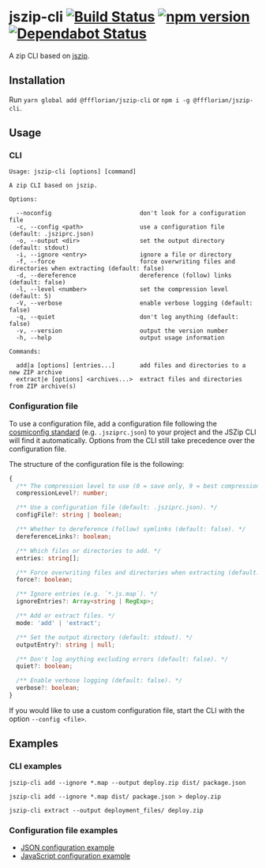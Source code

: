 # jszip-cli [![Build Status](https://action-badges.now.sh/ffflorian/jszip-cli)](https://github.com/ffflorian/jszip-cli/actions/) [![npm version](https://img.shields.io/npm/v/@ffflorian/jszip-cli.svg?style=flat)](https://www.npmjs.com/package/@ffflorian/jszip-cli) [![Dependabot Status](https://api.dependabot.com/badges/status?host=github&repo=ffflorian/jszip-cli)](https://dependabot.com)

A zip CLI based on [jszip](https://www.npmjs.com/package/jszip).

## Installation

Run `yarn global add @ffflorian/jszip-cli` or `npm i -g @ffflorian/jszip-cli`.

## Usage

### CLI

```
Usage: jszip-cli [options] [command]

A zip CLI based on jszip.

Options:

  --noconfig                         don't look for a configuration file
  -c, --config <path>                use a configuration file (default: .jsziprc.json)
  -o, --output <dir>                 set the output directory (default: stdout)
  -i, --ignore <entry>               ignore a file or directory
  -f, --force                        force overwriting files and directories when extracting (default: false)
  -d, --dereference                  dereference (follow) links (default: false)
  -l, --level <number>               set the compression level (default: 5)
  -V, --verbose                      enable verbose logging (default: false)
  -q, --quiet                        don't log anything (default: false)
  -v, --version                      output the version number
  -h, --help                         output usage information

Commands:

  add|a [options] [entries...]       add files and directories to a new ZIP archive
  extract|e [options] <archives...>  extract files and directories from ZIP archive(s)
```

### Configuration file

To use a configuration file, add a configuration file following the [cosmiconfig standard](https://github.com/davidtheclark/cosmiconfig#cosmiconfig) (e.g. `.jsziprc.json`) to your project and the JSZip CLI will find it automatically. Options from the CLI still take precedence over the configuration file.

The structure of the configuration file is the following:

```ts
{
  /** The compression level to use (0 = save only, 9 = best compression) (default: 5). */
  compressionLevel?: number;

  /** Use a configuration file (default: .jsziprc.json). */
  configFile?: string | boolean;

  /** Whether to dereference (follow) symlinks (default: false). */
  dereferenceLinks?: boolean;

  /** Which files or directories to add. */
  entries: string[];

  /** Force overwriting files and directories when extracting (default: false). */
  force?: boolean;

  /** Ignore entries (e.g. `*.js.map`). */
  ignoreEntries?: Array<string | RegExp>;

  /** Add or extract files. */
  mode: 'add' | 'extract';

  /** Set the output directory (default: stdout). */
  outputEntry?: string | null;

  /** Don't log anything excluding errors (default: false). */
  quiet?: boolean;

  /** Enable verbose logging (default: false). */
  verbose?: boolean;
}
```

If you would like to use a custom configuration file, start the CLI with the option `--config <file>`.

## Examples

### CLI examples

```
jszip-cli add --ignore *.map --output deploy.zip dist/ package.json

jszip-cli add --ignore *.map dist/ package.json > deploy.zip

jszip-cli extract --output deployment_files/ deploy.zip
```

### Configuration file examples

- [JSON configuration example](./config-examples/.jsziprc.example.json)
- [JavaScript configuration example](./config-examples/.jsziprc.example.js)

